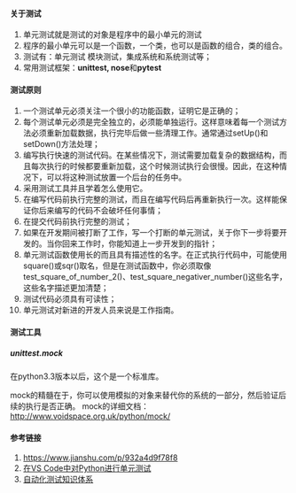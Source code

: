 ```

```

#### 关于测试

1. 单元测试就是测试的对象是程序中的最小单元的测试
2. 程序的最小单元可以是一个函数，一个类，也可以是函数的组合，类的组合。
3. 测试有：单元测试  模块测试，集成系统和系统测试等；
4. 常用测试框架：**unittest, nose**和**pytest**

#### 测试原则

1. 一个测试单元必须关注一个很小的功能函数，证明它是正确的；
2. 每个测试单元必须是完全独立的，必须能单独运行。这样意味着每一个测试方法必须重新加载数据，执行完毕后做一些清理工作。通常通过setUp()和setDown()方法处理；
3. 编写执行快速的测试代码。在某些情况下，测试需要加载复杂的数据结构，而且每次执行的时候都要重新加载，这个时候测试执行会很慢。因此，在这种情况下，可以将这种测试放置一个后台的任务中。
4. 采用测试工具并且学着怎么使用它。
5. 在编写代码前执行完整的测试，而且在编写代码后再重新执行一次。这样能保证你后来编写的代码不会破坏任何事情；
6. 在提交代码前执行完整的测试；
7. 如果在开发期间被打断了工作，写一个打断的单元测试，关于你下一步将要开发的。当你回来工作时，你能知道上一步开发到的指针；
8. 单元测试函数使用长的而且具有描述性的名字。在正式执行代码中，可能使用square()或sqr()取名，但是在测试函数中，你必须取像test_square_of_number_2()、test_square_negativer_number()这些名字，这些名字描述更加清楚；
9. 测试代码必须具有可读性；
10. 单元测试对新进的开发人员来说是工作指南。



#### 测试工具

##### unittest.mock

在python3.3版本以后，这个是一个标准库。

mock的精髓在于，你可以使用模拟的对象来替代你的系统的一部分，然后验证后续的执行是否正确。
mock的详细文档：http://www.voidspace.org.uk/python/mock/



#### 参考链接

1. https://www.jianshu.com/p/932a4d9f78f8
2. [在VS Code中对Python进行单元测试](https://www.cnblogs.com/it-tsz/p/9346087.html)
3. [自动化测试知识体系](https://www.zhihu.com/question/27610343/answer/535512755)